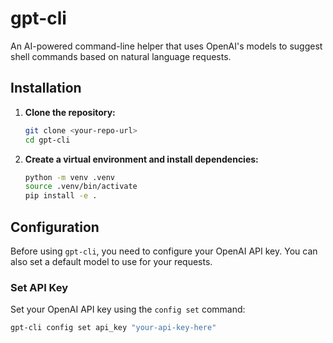 # gpt-cli

An AI-powered command-line helper that uses OpenAI's models to suggest shell commands based on natural language requests.

## Installation

1.  **Clone the repository:**
    ```bash
    git clone <your-repo-url>
    cd gpt-cli
    ```

2.  **Create a virtual environment and install dependencies:**
    ```bash
    python -m venv .venv
    source .venv/bin/activate
    pip install -e .
    ```

## Configuration

Before using `gpt-cli`, you need to configure your OpenAI API key. You can also set a default model to use for your requests.

### Set API Key

Set your OpenAI API key using the `config set` command:

```bash
gpt-cli config set api_key "your-api-key-here"